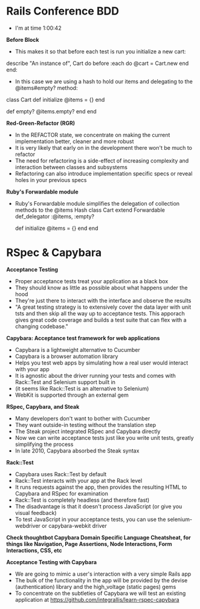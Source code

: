 Rails Conference BDD
====

- I'm at time 1:00:42

**Before Block**
- This makes it so that before each test is run you initialize a new cart:

describe "An instance of", Cart do
  before :each do
    @cart = Cart.new
  end
end:

- In this case we are using a hash to hold our items and delegating to the @items#empty? method:

class Cart
  def initialize
    @items = {}
  end

  def empty?
    @items.empty?
  end
end

**Red-Green-Refactor (RGR)**
- In the REFACTOR state, we concentrate on making the current implementation better, cleaner and more robust
- It is very likely that early on in the development there won't be much to refactor
- The need for refactoring is a side-effect of increasing complexity and interaction between classes and subsystems
- Refactoring can also introduce implementation specific specs or reveal holes in your previous specs

**Ruby's Forwardable module**
- Ruby's Forwardable module simplifies the delegation of collection methods to the @items Hash
class Cart
  extend Forwardable
  def_delegator :@items, :empty?

  def initialize
    @items = {}
  end
end

RSpec & Capybara
====
**Acceptance Testing**
- Proper acceptance tests treat your application as a black box
- They should know as little as possible about what happens under the hood
- They're just there to interact with the interface and observe the results
- "A great testing strategy is to extensively cover the data layer with unit tsts and then skip all the way up to acceptance tests.  This apporach gives great code coverage and builds a test suite that can flex with a changing codebase."

**Capybara: Acceptance test framework for web applications**
- Capybara is a lightweight alternative to Cucumber
- Capybara is a browser automation library
- Helps you test web apps by simulating how a real user would interact with your app
- It is agnostic about the driver running your tests and comes with Rack::Test and Selenium support built in
- (it seems like Rack::Test is an alternative to Selenium)
- WebKit is supported through an external gem

**RSpec, Capybara, and Steak**
- Many developers don't want to bother with Cucumber
- They want outside-in testing without the translation step
- The Steak project integrated RSpec and Capybara directly
- Now we can write acceptance tests just like you write unit tests, greatly simplifying the process
- In late 2010, Capybara absorbed the Steak syntax

**Rack::Test**
- Capybara uses Rack::Test by default
- Rack::Test interacts with your app at the Rack level
- It runs requests against the app, then provides the resulting HTML to Capybara and RSpec for examination
- Rack::Test is completely headless (and therefore fast)
- The disadvantage is that it doesn't process JavaScript (or give you visual feedback)
- To test JavaScript in your acceptance tests, you can use the selenium-webdriver or capybara-webkit driver

**Check thoughtbot Capybara Domain Specific Language Cheatsheat, for things like Navigation, Page Assertions, Node Interactions, Form Interactions, CSS, etc**

**Acceptance Testing with Capybara**
- We are going to mimic a user's interaction with a very simple Rails app
- The bulk of the functionality in the app will be provided by the devise (authentication) library and the high_voltage (static pages) gems
- To concentrate on the subtleties of Capybara we will test an existing application at https://github.com/integrallis/learn-rspec-capybara





